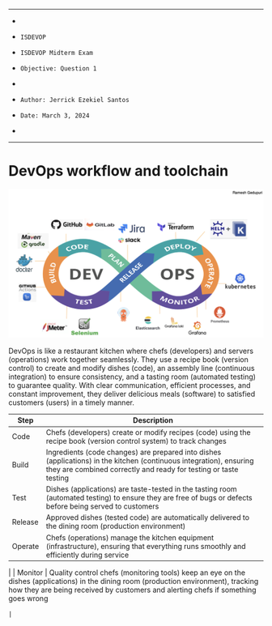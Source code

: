 **********************************************************************
*
*     ISDEVOP
*     ISDEVOP Midterm Exam
*     Objective: Question 1
*     
*     Author: Jerrick Ezekiel Santos
*     Date: March 3, 2024
*     
**********************************************************************

# DevOps workflow and toolchain
![devops-toolchain.png](./images/devops-toolchain.png)

DevOps is like a restaurant kitchen where chefs (developers) and servers (operations) work together seamlessly. They use a recipe book (version control) to create and modify dishes (code), an assembly line (continuous integration) to ensure consistency, and a tasting room (automated testing) to guarantee quality. With clear communication, efficient processes, and constant improvement, they deliver delicious meals (software) to satisfied customers (users) in a timely manner.


| Step    | Description |
| -------- | ------- |
| Code  |  Chefs (developers) create or modify recipes (code) using the recipe book (version control system) to track changes |
| Build |  Ingredients (code changes) are prepared into dishes (applications) in the kitchen (continuous integration), ensuring they are combined correctly and ready for testing or taste testing  |
| Test    |  Dishes (applications) are taste-tested in the tasting room (automated testing) to ensure they are free of bugs or defects before being served to customers |
| Release    | Approved dishes (tested code) are automatically delivered to the dining room (production environment)  |
| Operate    | Chefs (operations) manage the kitchen equipment (infrastructure), ensuring that everything runs smoothly and efficiently during service
   |
| Monitor    | Quality control chefs (monitoring tools) keep an eye on the dishes (applications) in the dining room (production environment), tracking how they are being received by customers and alerting chefs if something goes wrong

    |